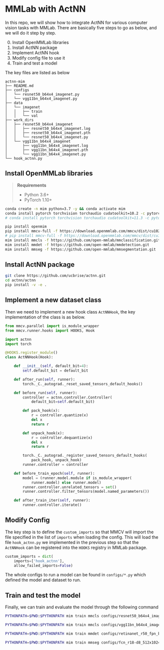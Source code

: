 # MMLab with ActNN

In this repo, we will show how to integrate ActNN for various computer vision tasks with MMLab. There are basically five steps to go as below, and we will do it step by step.

0. Install OpenMMLab libraries
1. Install ActNN package
2. Implement ActNN hook
3. Modify config file to use it
4. Train and test a model

The key files are listed as below

```
actnn-mim
├── README.md
├── configs
│   └── resnet50_b64x4_imagenet.py
│   └── vgg11bn_b64x4_imagenet.py
├── data
│   └── imagenet
│   │   ├── train
│   │   └── val
├── work_dirs
│   ├── resnet50_b64x4_imagenet
│   │   ├── resnet50_b64x4_imagenet.log
│   │   ├── resnet50_b64x4_imagenet.pth
│   │   └── resnet50_b64x4_imagenet.py
│   └── vgg11bn_b64x4_imagenet
│       ├── vgg11bn_b64x4_imagenet.log
│       ├── vgg11bn_b64x4_imagenet.pth
│       └── vgg11bn_b64x4_imagenet.py
└── hook_actnn.py
```

## Install OpenMMLab libraries

> **Requirements**
> - Python 3.6+
> - PyTorch 1.10+

```bash
conda create -n mim python=3.7 -y && conda activate mim
conda install pytorch torchvision torchaudio cudatoolkit=10.2 -c pytorch
# conda install pytorch torchvision torchaudio cudatoolkit=11.3 -c pytorch

pip install openmim
pip install mmcv-full -f https://download.openmmlab.com/mmcv/dist/cu102/torch1.10.0/index.html
# pip install mmcv-full -f https://download.openmmlab.com/mmcv/dist/cu113/torch1.10.0/index.html
mim install mmcls -f https://github.com/open-mmlab/mmclassification.git
mim install mmdet -f https://github.com/open-mmlab/mmdetection.git
mim install mmseg -f https://github.com/open-mmlab/mmsegmentation.git
```

## Install ActNN package

```bash
git clone https://github.com/ucbrise/actnn.git
cd actnn/actnn
pip install -v -e .
```

## Implement a new dataset class

Then we need to implement a new hook class `ActNNHook`, the key implementation of the class is as below.

```python
from mmcv.parallel import is_module_wrapper
from mmcv.runner.hooks import HOOKS, Hook

import actnn
import torch

@HOOKS.register_module()
class ActNNHook(Hook):

    def __init__(self, default_bit=4):
        self.default_bit = default_bit

    def after_run(self, runner):
        torch._C._autograd._reset_saved_tensors_default_hooks()

    def before_run(self, runner):
        controller = actnn.controller.Controller(
            default_bit=self.default_bit)

        def pack_hook(x):
            r = controller.quantize(x)
            del x
            return r

        def unpack_hook(x):
            r = controller.dequantize(x)
            del x
            return r

        torch._C._autograd._register_saved_tensors_default_hooks(
            pack_hook, unpack_hook)
        runner.controller = controller

    def before_train_epoch(self, runner):
        model = (runner.model.module if is_module_wrapper(
            runner.model) else runner.model)
        runner.controller.unrelated_tensors = set()
        runner.controller.filter_tensors(model.named_parameters())

    def after_train_iter(self, runner):
        runner.controller.iterate()
```

## Modify Config

The key step is to define the `custom_imports` so that MMCV will import the file specified in the list of `imports` when loading the config.
This will load the file `hook_actnn.py` we implemented in the previous step
so that the `ActNNHook` can be registered into the `HOOKS` registry in MMLab package.

```python
custom_imports = dict(
    imports=['hook_actnn'],
    allow_failed_imports=False)
```

The whole configs to run a model can be found in `configs/*.py` which defined the model and dataset to run.

## Train and test the model

Finally, we can train and evaluate the model through the following command

```bash
PYTHONPATH=$PWD:$PYTHONPATH mim train mmcls configs/resnet50_b64x4_imagenet.py --launcher pytorch --gpus 4 --work-dir work_dirs/resnet50_b64x4_imagenet

PYTHONPATH=$PWD:$PYTHONPATH mim train mmcls configs/vgg11bn_b64x4_imagenet.py --launcher pytorch --gpus 4 --work-dir work_dirs/vgg11bn_b64x4_imagenet

PYTHONPATH=$PWD:$PYTHONPATH mim train mmdet configs/retinanet_r50_fpn_b4x4_coco.py --launcher pytorch --gpus 4 --work-dir work_dirs/retinanet_r50_fpn_b4x4_coco

PYTHONPATH=$PWD:$PYTHONPATH mim train mmseg configs/fcn_r18-d8_512x1024_b8x1_cityscapes.py --launcher pytorch --gpus 1 --work-dir work_dirs/fcn_r18-d8_512x1024_b8x1_cityscapes
```
